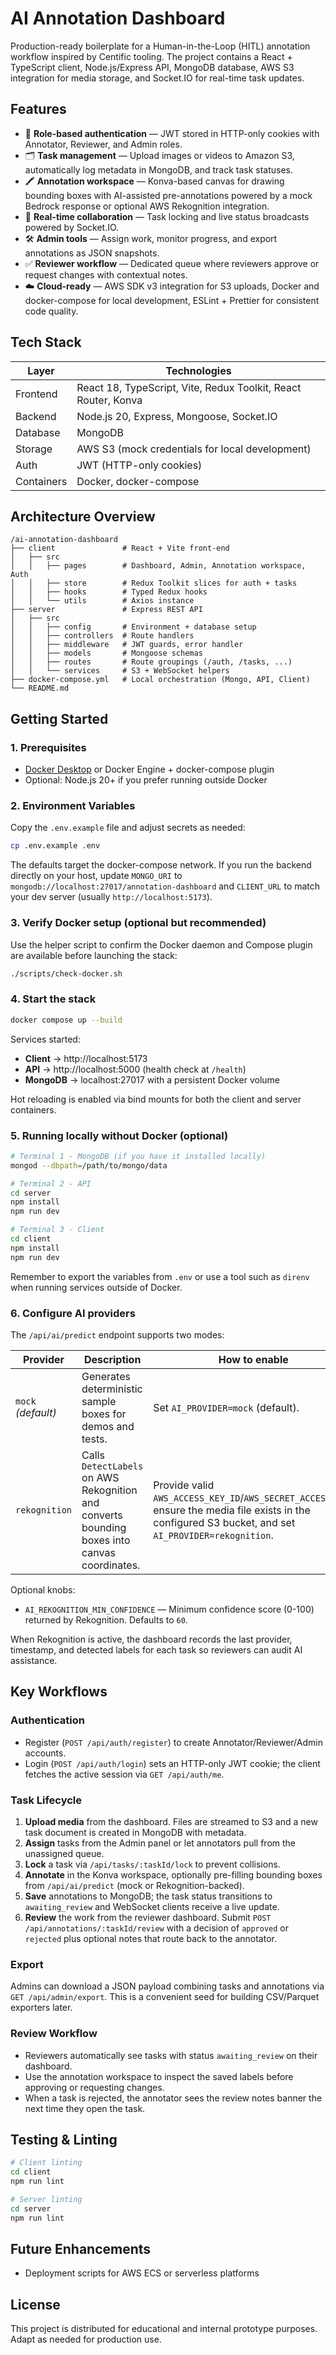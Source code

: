 # AI Annotation Dashboard

Production-ready boilerplate for a Human-in-the-Loop (HITL) annotation workflow inspired by Centific tooling. The project contains a React + TypeScript client, Node.js/Express API, MongoDB database, AWS S3 integration for media storage, and Socket.IO for real-time task updates.

## Features

- 🔐 **Role-based authentication** — JWT stored in HTTP-only cookies with Annotator, Reviewer, and Admin roles.
- 🗂️ **Task management** — Upload images or videos to Amazon S3, automatically log metadata in MongoDB, and track task statuses.
- 🖍️ **Annotation workspace** — Konva-based canvas for drawing bounding boxes with AI-assisted pre-annotations powered by a mock Bedrock response or optional AWS Rekognition integration.
- 📡 **Real-time collaboration** — Task locking and live status broadcasts powered by Socket.IO.
- 🛠️ **Admin tools** — Assign work, monitor progress, and export annotations as JSON snapshots.
- ✅ **Reviewer workflow** — Dedicated queue where reviewers approve or request changes with contextual notes.
- ☁️ **Cloud-ready** — AWS SDK v3 integration for S3 uploads, Docker and docker-compose for local development, ESLint + Prettier for consistent code quality.

## Tech Stack

| Layer      | Technologies |
|------------|--------------|
| Frontend   | React 18, TypeScript, Vite, Redux Toolkit, React Router, Konva |
| Backend    | Node.js 20, Express, Mongoose, Socket.IO |
| Database   | MongoDB |
| Storage    | AWS S3 (mock credentials for local development) |
| Auth       | JWT (HTTP-only cookies) |
| Containers | Docker, docker-compose |

## Architecture Overview

```
/ai-annotation-dashboard
├── client               # React + Vite front-end
│   ├── src
│   │   ├── pages        # Dashboard, Admin, Annotation workspace, Auth
│   │   ├── store        # Redux Toolkit slices for auth + tasks
│   │   ├── hooks        # Typed Redux hooks
│   │   └── utils        # Axios instance
├── server               # Express REST API
│   ├── src
│   │   ├── config       # Environment + database setup
│   │   ├── controllers  # Route handlers
│   │   ├── middleware   # JWT guards, error handler
│   │   ├── models       # Mongoose schemas
│   │   ├── routes       # Route groupings (/auth, /tasks, ...)
│   │   └── services     # S3 + WebSocket helpers
├── docker-compose.yml   # Local orchestration (Mongo, API, Client)
└── README.md
```

## Getting Started

### 1. Prerequisites

- [Docker Desktop](https://www.docker.com/products/docker-desktop/) or Docker Engine + docker-compose plugin
- Optional: Node.js 20+ if you prefer running outside Docker

### 2. Environment Variables

Copy the `.env.example` file and adjust secrets as needed:

```bash
cp .env.example .env
```

The defaults target the docker-compose network. If you run the backend directly on your host, update `MONGO_URI` to `mongodb://localhost:27017/annotation-dashboard` and `CLIENT_URL` to match your dev server (usually `http://localhost:5173`).

### 3. Verify Docker setup (optional but recommended)

Use the helper script to confirm the Docker daemon and Compose plugin are available before launching the stack:

```bash
./scripts/check-docker.sh
```

### 4. Start the stack

```bash
docker compose up --build
```

Services started:

- **Client** → http://localhost:5173
- **API** → http://localhost:5000 (health check at `/health`)
- **MongoDB** → localhost:27017 with a persistent Docker volume

Hot reloading is enabled via bind mounts for both the client and server containers.

### 5. Running locally without Docker (optional)

```bash
# Terminal 1 - MongoDB (if you have it installed locally)
mongod --dbpath=/path/to/mongo/data

# Terminal 2 - API
cd server
npm install
npm run dev

# Terminal 3 - Client
cd client
npm install
npm run dev
```

Remember to export the variables from `.env` or use a tool such as `direnv` when running services outside of Docker.

### 6. Configure AI providers

The `/api/ai/predict` endpoint supports two modes:

| Provider     | Description | How to enable |
|--------------|-------------|---------------|
| `mock` *(default)* | Generates deterministic sample boxes for demos and tests. | Set `AI_PROVIDER=mock` (default).
| `rekognition` | Calls `DetectLabels` on AWS Rekognition and converts bounding boxes into canvas coordinates. | Provide valid `AWS_ACCESS_KEY_ID`/`AWS_SECRET_ACCESS_KEY`, ensure the media file exists in the configured S3 bucket, and set `AI_PROVIDER=rekognition`.

Optional knobs:

- `AI_REKOGNITION_MIN_CONFIDENCE` — Minimum confidence score (0-100) returned by Rekognition. Defaults to `60`.

When Rekognition is active, the dashboard records the last provider, timestamp, and detected labels for each task so reviewers can audit AI assistance.

## Key Workflows

### Authentication

- Register (`POST /api/auth/register`) to create Annotator/Reviewer/Admin accounts.
- Login (`POST /api/auth/login`) sets an HTTP-only JWT cookie; the client fetches the active session via `GET /api/auth/me`.

### Task Lifecycle

1. **Upload media** from the dashboard. Files are streamed to S3 and a new task document is created in MongoDB with metadata.
2. **Assign** tasks from the Admin panel or let annotators pull from the unassigned queue.
3. **Lock** a task via `/api/tasks/:taskId/lock` to prevent collisions.
4. **Annotate** in the Konva workspace, optionally pre-filling bounding boxes from `/api/ai/predict` (mock or Rekognition-backed).
5. **Save** annotations to MongoDB; the task status transitions to `awaiting_review` and WebSocket clients receive a live update.
6. **Review** the work from the reviewer dashboard. Submit `POST /api/annotations/:taskId/review` with a decision of `approved` or `rejected` plus optional notes that route back to the annotator.

### Export

Admins can download a JSON payload combining tasks and annotations via `GET /api/admin/export`. This is a convenient seed for building CSV/Parquet exporters later.

### Review Workflow

- Reviewers automatically see tasks with status `awaiting_review` on their dashboard.
- Use the annotation workspace to inspect the saved labels before approving or requesting changes.
- When a task is rejected, the annotator sees the review notes banner the next time they open the task.

## Testing & Linting

```bash
# Client linting
cd client
npm run lint

# Server linting
cd server
npm run lint
```

## Future Enhancements

- Deployment scripts for AWS ECS or serverless platforms

## License

This project is distributed for educational and internal prototype purposes. Adapt as needed for production use.
